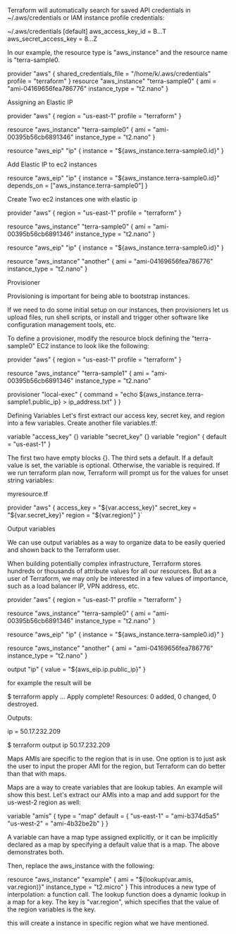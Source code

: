 Terraform will automatically search for saved API credentials in ~/.aws/credentials or IAM instance profile credentials:


~/.aws/credentials
[default]
aws_access_key_id = B...T
aws_secret_access_key = 8...Z


In our example, the resource type is "aws_instance" and the resource name is "terra-sample0.


provider "aws"  {
	shared_credentials_file = "/home/k/.aws/credentials"
  	profile                 = "terraform"
}
resource "aws_instance" "terra-sample0"  {
  	ami 			= "ami-04169656fea786776"
  	instance_type	= "t2.nano"
}




Assigning an Elastic IP



provider "aws" {
  region     = "us-east-1"
  profile    = "terraform"
}

resource "aws_instance" "terra-sample0" {
  ami           = "ami-00395b56cb6891346"
  instance_type = "t2.nano"
}

resource "aws_eip" "ip" {
  instance = "${aws_instance.terra-sample0.id}"
}




Add Elastic IP to ec2 instances


resource "aws_eip" "ip" {
  instance   = "${aws_instance.terra-sample0.id}"
  depends_on = ["aws_instance.terra-sample0"]
}


Create Two ec2 instances one with elastic ip


provider "aws" {
  region     = "us-east-1"
  profile    = "terraform"
}

resource "aws_instance" "terra-sample0" {
  ami           = "ami-00395b56cb6891346"
  instance_type = "t2.nano"
}

resource "aws_eip" "ip" {
  instance = "${aws_instance.terra-sample0.id}"
}

resource "aws_instance" "another" {
  ami           = "ami-04169656fea786776"
  instance_type = "t2.nano"
}



Provisioner

Provisioning is important for being able to bootstrap instances.


If we need to do some initial setup on our instances, then provisioners let us upload files, run shell scripts, or install and trigger other software like configuration management tools, etc.

To define a provisioner, modify the resource block defining the "terra-sample0" EC2 instance to look like the following:


provider "aws" {
  region     = "us-east-1"
  profile    = "terraform"
}

resource "aws_instance" "terra-sample1" {
  ami           = "ami-00395b56cb6891346"
  instance_type = "t2.nano"

  provisioner "local-exec" {
    command = "echo ${aws_instance.terra-sample1.public_ip} > ip_address.txt"
  }
}



Defining Variables
Let's first extract our access key, secret key, and region into a few variables. Create another file variables.tf:



variable "access_key" {}
variable "secret_key" {}
variable "region" {
  default = "us-east-1"
}


The first two have empty blocks {}. The third sets a default. If a default value is set, the variable is optional. Otherwise, the variable is required. If we run terraform plan now, Terraform will prompt us for the values for unset string variables:


myresource.tf

provider "aws" {
  access_key = "${var.access_key}"
  secret_key = "${var.secret_key}"
  region     = "${var.region}"
}`



Output variables


We can use output variables as a way to organize data to be easily queried and shown back to the Terraform user.

When building potentially complex infrastructure, Terraform stores hundreds or thousands of attribute values for all our resources. But as a user of Terraform, we may only be interested in a few values of importance, such as a load balancer IP, VPN address, etc.



provider "aws" {
  region     = "us-east-1"
  profile    = "terraform"
}

resource "aws_instance" "terra-sample0" {
  ami           = "ami-00395b56cb6891346"
  instance_type = "t2.nano"
}

resource "aws_eip" "ip" {
  instance = "${aws_instance.terra-sample0.id}"
}

resource "aws_instance" "another" {
  ami           = "ami-04169656fea786776"
  instance_type = "t2.nano"
}


output "ip" {
  value = "${aws_eip.ip.public_ip}"
}

for example the result will be


$ terraform apply
...
Apply complete! Resources: 0 added, 0 changed, 0 destroyed.

Outputs:

  ip = 50.17.232.209


$ terraform output ip
50.17.232.209




Maps
AMIs are specific to the region that is in use. One option is to just ask the user to input the proper AMI for the region, but Terraform can do better than that with maps.

Maps are a way to create variables that are lookup tables. An example will show this best. Let's extract our AMIs into a map and add support for the us-west-2 region as well:

variable "amis" {
  type = "map"
  default = {
    "us-east-1" = "ami-b374d5a5"
    "us-west-2" = "ami-4b32be2b"
  }
}

A variable can have a map type assigned explicitly, or it can be implicitly declared as a map by specifying a default value that is a map. The above demonstrates both.

Then, replace the aws_instance with the following:

resource "aws_instance" "example" {
  ami           = "${lookup(var.amis, var.region)}"
  instance_type = "t2.micro"
}
This introduces a new type of interpolation: a function call. The lookup function does a dynamic lookup in a map for a key. The key is "var.region", which specifies that the value of the region variables is the key.

this will create a instance in specific region what we have mentioned.

